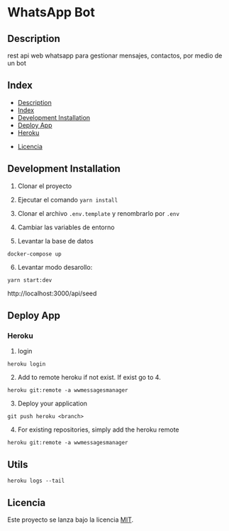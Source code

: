 
# WhatsApp Bot
## Description

rest api web whatsapp para gestionar mensajes, contactos, por medio de un bot
## Index

- [Description](#description)
- [Index](#index)
- [Development Installation](#instalación)
- [Deploy App](#deploy-app)
- [Heroku](#heroku)
<!-- - [Funcionalidades](#funcionalidades) -->
<!-- - [Como enviar tu solución](#como-enviar-tu-solución) -->
- [Licencia](#licencia)
<!-- - [Credits](#credits) -->
## Development Installation

1. Clonar el proyecto

2. Ejecutar el comando `yarn install`

3. Clonar el archivo `.env.template` y renombrarlo por `.env`

4. Cambiar las variables de entorno

5. Levantar la base de datos

```
docker-compose up
```

6. Levantar modo desarollo:

```
yarn start:dev
```

<!-- 7. Ejecutar SEED -->

http://localhost:3000/api/seed


## Deploy App

### Heroku

1. login

```
heroku login
```

2. Add to remote heroku if not exist. If exist go to 4.

```
heroku git:remote -a wwmessagesmanager
```

3. Deploy your application

```
git push heroku <branch>
```

4. For existing repositories, simply add the heroku remote

```
heroku git:remote -a wwmessagesmanager
```

## Utils

```
heroku logs --tail
```
<!-- ## Running the app

```bash
# development
$ yarn start:dev

``` -->

<!-- ## Test

```bash
# unit tests
$ npm run test

# e2e tests
$ npm run test:e2e

# test coverage
$ npm run test:cov
``` -->

## Licencia

Este proyecto se lanza bajo la licencia [MIT](https://opensource.org/licenses/MIT).
